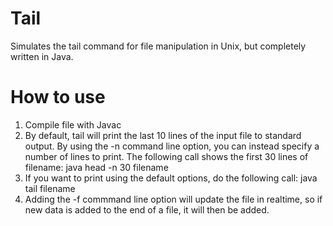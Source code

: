 # Tail
Simulates the tail command for file manipulation in Unix, but completely written in Java.

# How to use
1. Compile file with Javac
2. By default, tail will print the last 10 lines of the input file to standard output. By using the -n command line option, you can instead specify a number of lines to print. The following call shows the first 30 lines of filename: java head -n 30 filename
3. If you want to print using the default options, do the following call: java tail filename
4. Adding the -f commmand line option will update the file in realtime, so if new data is added to the end of a file, it will then be added.
